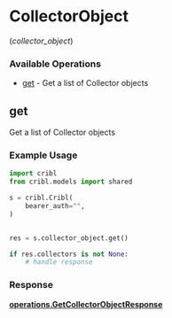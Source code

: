 # CollectorObject
(*collector_object*)

### Available Operations

* [get](#get) - Get a list of Collector objects

## get

Get a list of Collector objects

### Example Usage

```python
import cribl
from cribl.models import shared

s = cribl.Cribl(
    bearer_auth="",
)


res = s.collector_object.get()

if res.collectors is not None:
    # handle response
```


### Response

**[operations.GetCollectorObjectResponse](../../models/operations/getcollectorobjectresponse.md)**

